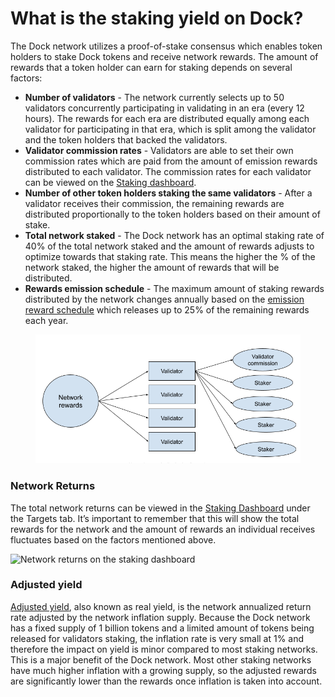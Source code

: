 # What is the staking yield on Dock?

The Dock network utilizes a proof-of-stake consensus which enables token holders to stake Dock tokens and receive network rewards. The amount of rewards that a token holder can earn for staking depends on several factors:

* **Number of validators** - The network currently selects up to 50 validators concurrently participating in validating in an era (every 12 hours). The rewards for each era are distributed equally among each validator for participating in that era, which is split among the validator and the token holders that backed the validators.&#x20;
* **Validator commission rates** - Validators are able to set their own commission rates which are paid from the amount of emission rewards distributed to each validator. The commission rates for each validator can be viewed on the [Staking dashboard](https://fe.dock.io/#/staking).
* **Number of other token holders staking the same validators** - After a validator receives their commission, the remaining rewards are distributed proportionally to the token holders based on their amount of stake.&#x20;
* **Total network staked**  - The Dock network has an optimal staking rate of 40% of the total network staked and the amount of rewards adjusts to optimize towards that staking rate. This means the higher the % of the network staked, the higher the amount of rewards that will be distributed.
* **Rewards emission schedule** - The maximum amount of staking rewards distributed by the network changes annually based on the [emission reward schedule](https://docs.dock.io/learn/token-economics/econ-pos) which releases up to 25% of the remaining rewards each year.

<figure><img src="../../.gitbook/assets/image.png" alt=""><figcaption></figcaption></figure>

### Network Returns

The total network returns can be viewed in the [Staking Dashboard](https://fe.dock.io/#/staking/targets) under the Targets tab. It’s important to remember that this will show the total rewards for the network and the amount of rewards an individual receives fluctuates based on the factors mentioned above.

![Network returns on the staking dashboard](https://lh5.googleusercontent.com/2XMmwBHvhwZ\_vcLhoZsggdS-6YuDsfrnBKJ\_54m1ewazc1YgCDrc4XJpuJkR2BTWnIksq5JcQP4S55zSfSvkUc1nWpn3sjDxNGNj0t-x6oQr8B3IoP0M4BaxsZEVWGTZPzaCs20q)

### Adjusted yield

[Adjusted yield](https://www.investopedia.com/terms/i/inflation\_adjusted\_return.asp), also known as real yield, is the network annualized return rate adjusted by the network inflation supply.  Because the Dock network has a fixed supply of 1 billion tokens and a limited amount of tokens being released for validators staking, the inflation rate is very small at 1% and therefore the impact on yield is minor compared to most staking networks. This is a major benefit of the Dock network. Most other staking networks have much higher inflation with a growing supply, so the adjusted rewards are significantly lower than the rewards once inflation is taken into account.
